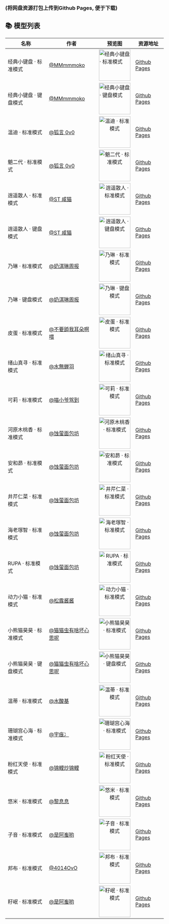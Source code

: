 ### (将网盘资源打包上传到Github Pages, 便于下载)

## 📚 模型列表

| 名称 | 作者 | 预览图 | 资源地址 |
| ---- | ---- | ------ | -------- |
| 经典小键盘 · 标准模式 | [@MMmmmoko](https://space.bilibili.com/5808772) | <img src="https://i0.hdslb.com/bfs/openplatform/7a475b7e96151137ef8907c7a91bd3e854f0bbfb.png" height="100" alt="经典小键盘 · 标准模式" /> | [Github Pages](https://bongocat-models.g0l4.top/.zip%E7%BB%8F%E5%85%B8%E5%B0%8F%E9%94%AE%E7%9B%98%20%C2%B7%20%E6%A0%87%E5%87%86%E6%A8%A1%E5%BC%8F.zip) |
| 经典小键盘 · 键盘模式 | [@MMmmmoko](https://space.bilibili.com/5808772) | <img src="https://i0.hdslb.com/bfs/openplatform/5f68f5de2498cad00f8ac9a4c8a28a7f2665be75.png" height="100" alt="经典小键盘 · 键盘模式" /> | [Github Pages](https://bongocat-models.g0l4.top/.zip%E7%BB%8F%E5%85%B8%E5%B0%8F%E9%94%AE%E7%9B%98%20%C2%B7%20%E9%94%AE%E7%9B%98%E6%A8%A1%E5%BC%8F.zip) |
| 温迪 · 标准模式 | [@狐言 0v0](https://www.bilibili.com/video/BV1Dd4y1u7FR) | <div align="center"><img src="https://i0.hdslb.com/bfs/openplatform/c9c2cc355b1effcbcb5685c7f928c7321900757b.png" height="100" alt="温迪 · 标准模式" /></div> | [Github Pages](https://bongocat-models.g0l4.top/.zip%E6%B8%A9%E8%BF%AA%20%C2%B7%20%E6%A0%87%E5%87%86%E6%A8%A1%E5%BC%8F.zip) |
| 魈二代 · 标准模式 | [@狐言 0v0](https://www.bilibili.com/video/BV1ZX4y1z7ML) | <div align="center"><img src="https://i0.hdslb.com/bfs/openplatform/7ac1930ee66efc940bfea0bdd77549cb259e4f64.png" height="100" alt="魈二代 · 标准模式" /></div> | [Github Pages](https://bongocat-models.g0l4.top/.zip%E9%AD%88%E4%BA%8C%E4%BB%A3%20%C2%B7%20%E6%A0%87%E5%87%86%E6%A8%A1%E5%BC%8F.zip) |
| 逍遥散人 · 标准模式 | [@ST 咸猫](https://www.bilibili.com/video/BV1h34y1h7x8) | <div align="center"><img src="https://i0.hdslb.com/bfs/openplatform/f9d6121102a9099b22f9b954a693739d0cb484a5.png" height="100" alt="逍遥散人 · 标准模式" /></div> | [Github Pages](https://bongocat-models.g0l4.top/.zip%E9%80%8D%E9%81%A5%E6%95%A3%E4%BA%BA%20%C2%B7%20%E6%A0%87%E5%87%86%E6%A8%A1%E5%BC%8F.zip) |
| 逍遥散人 · 键盘模式 | [@ST 咸猫](https://www.bilibili.com/video/BV1h34y1h7x8) | <div align="center"><img src="https://i0.hdslb.com/bfs/openplatform/d228a78a5af470296088a036ffcfce64df7d5e19.png" height="100" alt="逍遥散人 · 键盘模式" /></div> | [Github Pages](https://bongocat-models.g0l4.top/.zip%E9%80%8D%E9%81%A5%E6%95%A3%E4%BA%BA%20%C2%B7%20%E9%94%AE%E7%9B%98%E6%A8%A1%E5%BC%8F.zip) |
| 乃琳 · 标准模式 | [@奶淇琳周报](https://www.bilibili.com/video/BV1Bz4y1t78t) | <div align="center"><img src="https://i0.hdslb.com/bfs/openplatform/929b870e4a1f090074399aeaef552b6ae217dde0.png" height="100" alt="乃琳 · 标准模式" /></div> | [Github Pages](https://bongocat-models.g0l4.top/%E4%B9%83%E7%90%B3%20%C2%B7%20%E6%A0%87%E5%87%86%E6%A8%A1%E5%BC%8F.zip) |
| 乃琳 · 键盘模式 | [@奶淇琳周报](https://www.bilibili.com/video/BV1Bz4y1t78t) | <div align="center"><img src="https://i0.hdslb.com/bfs/openplatform/a4e3244f955215865f7be108e1961a4f17f12be8.png" height="100" alt="乃琳 · 键盘模式" /></div> | [Github Pages](https://bongocat-models.g0l4.top/%E4%B9%83%E7%90%B3%20%C2%B7%20%E9%94%AE%E7%9B%98%E6%A8%A1%E5%BC%8F.zip) |
| 皮蛋 · 标准模式 | [@不要舔我耳朵啊喂](https://www.bilibili.com/video/BV1Ao4y1z774) | <div align="center"><img src="https://i0.hdslb.com/bfs/openplatform/6f428f34cb1b0023b77e01c14c19ac4fffdba057.png" height="100" alt="皮蛋 · 标准模式" /></div> | [Github Pages](https://bongocat-models.g0l4.top/%E7%9A%AE%E8%9B%8B%20%C2%B7%20%E6%A0%87%E5%87%86%E6%A8%A1%E5%BC%8F.zip) |
| 绪山真寻 · 标准模式 | [@水無蝉羽](https://www.bilibili.com/video/BV1Ma4y1S7jM) | <div align="center"><img src="https://i0.hdslb.com/bfs/openplatform/b1a5e88d67cbb01b96a04e819bedfc10a6228f0f.png" height="100" alt="绪山真寻 · 标准模式" /></div> | [Github Pages](https://bongocat-models.g0l4.top/%E7%BB%AA%E5%B1%B1%E7%9C%9F%E5%AF%BB%20%C2%B7%20%E6%A0%87%E5%87%86%E6%A8%A1%E5%BC%8F.zip) |
| 可莉 · 标准模式 | [@喵小爷驾到](https://www.bilibili.com/video/BV19r4y1d7HJ) | <div align="center"><img src="https://i0.hdslb.com/bfs/openplatform/2c64629c41558c7e7b838cf1ae580ccf463f0ca5.png" height="100" alt="可莉 · 标准模式" /></div> | [Github Pages](https://bongocat-models.g0l4.top/%E5%8F%AF%E8%8E%89%20%C2%B7%20%E6%A0%87%E5%87%86%E6%A8%A1%E5%BC%8F.zip) |
| 河原木桃香 · 标准模式 | [@蚀萤面包坊](https://www.bilibili.com/video/BV1ii421D7Zu) | <div align="center"><img src="https://i0.hdslb.com/bfs/openplatform/eb205b72a7241990ab8ee4d881bf26e29f411ceb.png" height="100" alt="河原木桃香 · 标准模式" /></div> | [Github Pages](https://bongocat-models.g0l4.top/%E6%B2%B3%E5%8E%9F%E6%9C%A8%E6%A1%83%E9%A6%99%20%C2%B7%20%E6%A0%87%E5%87%86%E6%A8%A1%E5%BC%8F.zip) |
| 安和昴 · 标准模式 | [@蚀萤面包坊](https://www.bilibili.com/video/BV1ii421D7Zu) | <div align="center"><img src="https://i0.hdslb.com/bfs/openplatform/b4eb83f30df14b1d457e034afb17c4ad5e25c56e.png" height="100" alt="安和昴 · 标准模式" /></div> | [Github Pages](https://bongocat-models.g0l4.top/%E5%AE%89%E5%92%8C%E6%98%B4%20%C2%B7%20%E6%A0%87%E5%87%86%E6%A8%A1%E5%BC%8F.zip) |
| 井芹仁菜 · 标准模式 | [@蚀萤面包坊](https://www.bilibili.com/video/BV1fJ4m1P7m3) | <div align="center"><img src="https://i0.hdslb.com/bfs/openplatform/f7784197ccea577275339f448c2125f86aa1290f.png" height="100" alt="井芹仁菜 · 标准模式" /></div> | [Github Pages](https://bongocat-models.g0l4.top/%E4%BA%95%E8%8A%B9%E4%BB%81%E8%8F%9C%20%C2%B7%20%E6%A0%87%E5%87%86%E6%A8%A1%E5%BC%8F.zip) |
| 海老塚智 · 标准模式 | [@蚀萤面包坊](https://www.bilibili.com/video/BV1c4421D7MZ) | <div align="center"><img src="https://i0.hdslb.com/bfs/openplatform/25ef825aaa62b93e8b850762ef426738d3e2b422.png" height="100" alt="海老塚智 · 标准模式" /></div> | [Github Pages](https://bongocat-models.g0l4.top/%E6%B5%B7%E8%80%81%E5%A1%9A%E6%99%BA%20%C2%B7%20%E6%A0%87%E5%87%86%E6%A8%A1%E5%BC%8F.zip) |
| RUPA · 标准模式 | [@蚀萤面包坊](https://www.bilibili.com/video/BV1kM4m1m7G9) | <div align="center"><img src="https://i0.hdslb.com/bfs/openplatform/4d2c125b03cf6d491426f7de404f47c4bf4e42ac.png" height="100" alt="RUPA · 标准模式" /></div> | [Github Pages](https://bongocat-models.g0l4.top/RUPA%20%C2%B7%20%E6%A0%87%E5%87%86%E6%A8%A1%E5%BC%8F.zip) |
| 动力小猫 · 标准模式 | [@松露酱酱](https://www.bilibili.com/video/BV1SS4y1L7Ey) | <div align="center"><img src="https://i0.hdslb.com/bfs/openplatform/e87b8e391e66324a03531e672cc94f102a44cb88.png" height="100" alt="动力小猫 · 标准模式" /></div> | [Github Pages](https://bongocat-models.g0l4.top/%E5%8A%A8%E5%8A%9B%E5%B0%8F%E7%8C%AB%20%C2%B7%20%E6%A0%87%E5%87%86%E6%A8%A1%E5%BC%8F.zip) |
| 小熊猫昊昊 · 标准模式 | [@猫猫虫有啥坏心思呢](https://www.bilibili.com/video/BV1qz4y1H7E1) | <div align="center"><img src="https://i0.hdslb.com/bfs/openplatform/d66310de01a718334c6a057844ab21d9509a23d7.png" height="100" alt="小熊猫昊昊 · 标准模式" /></div> | [Github Pages](https://bongocat-models.g0l4.top/%E5%B0%8F%E7%86%8A%E7%8C%AB%E6%98%8A%E6%98%8A%20%C2%B7%20%E6%A0%87%E5%87%86%E6%A8%A1%E5%BC%8F.zip) |
| 小熊猫昊昊 · 键盘模式 | [@猫猫虫有啥坏心思呢](https://www.bilibili.com/video/BV1qz4y1H7E1) | <div align="center"><img src="https://i0.hdslb.com/bfs/openplatform/55a885210656785dadd49535444160fdfc618187.png" height="100" alt="小熊猫昊昊 · 键盘模式" /></div> | [Github Pages](https://bongocat-models.g0l4.top/%E5%B0%8F%E7%86%8A%E7%8C%AB%E6%98%8A%E6%98%8A%20%C2%B7%20%E9%94%AE%E7%9B%98%E6%A8%A1%E5%BC%8F.zip) |
| 温蒂 · 标准模式 | [@水酸基](https://www.bilibili.com/video/BV14mKAeFEb6) | <div align="center"><img src="https://i0.hdslb.com/bfs/openplatform/3e47b6635250df2b4ad1e3d9909ada41052e01d1.png" height="100" alt="温蒂 · 标准模式" /></div> | [Github Pages](https://bongocat-models.g0l4.top/%E6%B8%A9%E8%92%82%20%C2%B7%20%E6%A0%87%E5%87%86%E6%A8%A1%E5%BC%8F.zip) |
| 珊瑚宫心海 · 标准模式 | [@宇痕冫](https://www.bilibili.com/video/BV1FF411f7sN) | <div align="center"><img src="https://i0.hdslb.com/bfs/openplatform/085f4d50d2c67baf0209e926a7802180574edb65.png" height="100" alt="珊瑚宫心海 · 标准模式" /></div> | [Github Pages](https://bongocat-models.g0l4.top/%E7%8F%8A%E7%91%9A%E5%AE%AB%E5%BF%83%E6%B5%B7%20%C2%B7%20%E6%A0%87%E5%87%86%E6%A8%A1%E5%BC%8F.zip) |
| 粉红天使 · 标准模式 | [@锦鲤炒锦鲤](https://www.bilibili.com/video/BV1dz4y1D7ub) | <div align="center"><img src="https://i0.hdslb.com/bfs/openplatform/466764d79fc3c960748774a79a5467351e32e68a.png" height="100" alt="粉红天使 · 标准模式" /></div> | [Github Pages](https://bongocat-models.g0l4.top/%E7%B2%89%E7%BA%A2%E5%A4%A9%E4%BD%BF%20%C2%B7%20%E6%A0%87%E5%87%86%E6%A8%A1%E5%BC%8F.zip) |
| 悠米 · 标准模式 | [@黎息息](https://www.bilibili.com/video/BV1hF411T7Vp) | <div align="center"><img src="https://i0.hdslb.com/bfs/openplatform/8328a55de8885204508dea98c091a9847f521980.png" height="100" alt="悠米 · 标准模式" /></div> | [Github Pages](https://bongocat-models.g0l4.top/%E6%82%A0%E7%B1%B3%20%C2%B7%20%E6%A0%87%E5%87%86%E6%A8%A1%E5%BC%8F.zip) |
| 子音 · 标准模式 | [@是阿蚩哟](https://www.bilibili.com/video/BV1us4y1t7PR) | <div align="center"><img src="https://i0.hdslb.com/bfs/openplatform/b84b2bc4d64485e4b1ed5ee6d7c678c36164d116.png" height="100" alt="子音 · 标准模式" /></div> | [Github Pages](https://bongocat-models.g0l4.top/%E5%AD%90%E9%9F%B3%20%C2%B7%20%E6%A0%87%E5%87%86%E6%A8%A1%E5%BC%8F.zip) |
| 邦布 · 标准模式 | [@4014OvO](https://www.bilibili.com/video/BV1F1421t7HQ) | <div align="center"><img src="https://i0.hdslb.com/bfs/openplatform/7f41a80ffa654c04181bc89dba64efba253e2ca7.png" height="100" alt="邦布 · 标准模式" /></div> | [Github Pages](https://bongocat-models.g0l4.top/%E9%82%A6%E5%B8%83%20%C2%B7%20%E6%A0%87%E5%87%86%E6%A8%A1%E5%BC%8F.zip) |
| 籽岷 · 标准模式 | [@是阿蚩哟](https://www.bilibili.com/video/BV1m14y1T7W2) | <div align="center"><img src="https://i0.hdslb.com/bfs/openplatform/a22cc82414609bc751922f2c152469d68ff20add.png" height="100" alt="籽岷 · 标准模式" /></div> | [Github Pages](https://bongocat-models.g0l4.top/%E7%B1%BD%E5%B2%B7%20%C2%B7%20%E6%A0%87%E5%87%86%E6%A8%A1%E5%BC%8F.zip) |
